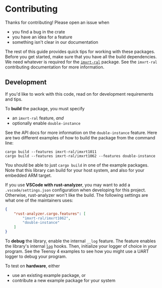 Contributing
============

Thanks for contributing! Please open an issue when

- you find a bug in the crate
- you have an idea for a feature
- something isn't clear in our documentation

The rest of this guide provides quick tips for working with these packages.
Before you get started, make sure that you have all the build dependencies.
We need whatever is required for the [`imxrt-ral`] package. See the `imxrt-ral`
contributing documentation for more information.

[`imxrt-ral`]: https://github.com/imxrt-rs/imxrt-ral

Development
-----------

If you'd like to work with this code, read on for development requirements
and tips.

To **build** the package, you must specify

- an `imxrt-ral` feature, *and*
- optionally enable `double-instance`

See the API docs for more information on the `double-instance` feature. Here
are two different examples of how to build the package from the command line:

```
cargo build --features imxrt-ral/imxrt1011
cargo build --features imxrt-ral/imxrt1062 --features double-instance
```

You should be able to just `cargo build` in one of the example packages.
Note that this library can build for your host system, and also for your
embedded ARM target.

If you use **VSCode with rust-analyzer**, you may want to add a
`.vscode/settings.json` configuration when developing for this project.
Otherwise, rust-analyzer won't like the build. The following
settings are what one of the maintainers uses:

```json
{
    "rust-analyzer.cargo.features": [
        "imxrt-ral/imxrt1062",
        "double-instance"
    ]
}
```

To **debug** the library, enable the internal `__log` feature. The feature
enables the library's internal [`log`](https://crates.io/crates/log) hooks.
Then, initialize your logger of choice in your program. See the Teensy 4
examples to see how you might use a UART logger to debug your program.

To test on **hardware**, either

- use an existing example package, or
- contribute a new example package for your system
